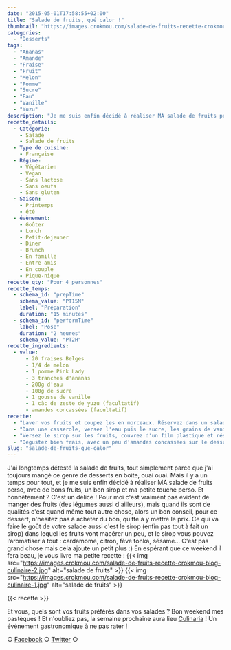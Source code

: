```yaml
---
date: "2015-05-01T17:58:55+02:00"
title: "Salade de fruits, qué calor !"
thumbnail: "https://images.crokmou.com/salade-de-fruits-recette-crokmou-blog-culinaire.jpg"
categories:
  - "Desserts"
tags:
  - "Ananas"
  - "Amande"
  - "Fraise"
  - "Fruit"
  - "Melon"
  - "Pomme"
  - "Sucre"
  - "Eau"
  - "Vanille"
  - "Yuzu"
description: "Je me suis enfin décidé à réaliser MA salade de fruits perso, avec de bons fruits, un bon sirop et ma petite touche perso. Et honnêtement ? Un délice !"
recette_details:
  - Catégorie:
    - Salade
    - Salade de fruits
  - Type de cuisine:
    - Française
  - Régime:
    - Végétarien
    - Vegan
    - Sans lactose
    - Sans oeufs
    - Sans gluten
  - Saison:
    - Printemps
    - été
  - évènement:
    - Goûter
    - Lunch
    - Petit-dejeuner
    - Diner
    - Brunch
    - En famille
    - Entre amis
    - En couple
    - Pique-nique
recette_qty: "Pour 4 personnes"
recette_temps:
  - schema_id: "prepTime"
    schema_value: "PT15M"
    label: "Préparation"
    duration: "15 minutes"
  - schema_id: "performTime"
    label: "Pose"
    duration: "2 heures"
    schema_value: "PT2H"
recette_ingredients:
  - value:
      - 20 fraises Belges
      - 1/4 de melon
      - 1 pomme Pink Lady
      - 3 tranches d'ananas
      - 200g d'eau
      - 100g de sucre
      - 1 gousse de vanille
      - 1 càc de zeste de yuzu (facultatif)
      - amandes concassées (facultatif)
recette:
  - "Laver vos fruits et coupez les en morceaux. Réservez dans un saladier"
  - "Dans une casserole, versez l'eau puis le sucre, les grains de vanille et les zestes de yuzu. Faites bouillir 2/3 minutes"
  - "Versez le sirop sur les fruits, couvrez d'un film plastique et réservez au frigo (lorsque la salade aura légèrement refroidie)"
  - "Dégustez bien frais, avec un peu d'amandes concassées sur le dessus !"
slug: "salade-de-fruits-que-calor"
---
```


J'ai longtemps détesté la salade de fruits, tout simplement parce que j'ai toujours mangé ce genre de desserts en boite, ouai ouai. Mais il y a un temps pour tout, et je me suis enfin décidé à réaliser MA salade de fruits perso, avec de bons fruits, un bon sirop et ma petite touche perso. Et honnêtement ? C'est un délice ! Pour moi c'est vraiment pas évident de manger des fruits (des légumes aussi d'ailleurs), mais quand ils sont de qualités c'est quand même tout autre chose, alors un bon conseil, pour ce dessert, n'hésitez pas à acheter du bon, quitte à y mettre le prix. Ce qui va faire le goût de votre salade aussi c'est le sirop (enfin pas tout à fait un sirop) dans lequel les fruits vont macérer un peu, et le sirop vous pouvez l’aromatiser à tout : cardamome, citron, fève tonka, sésame... C'est pas grand chose mais cela ajoute un petit plus :) En espérant que ce weekend il fera beau, je vous livre ma petite recette : {{< img src="https://images.crokmou.com/salade-de-fruits-recette-crokmou-blog-culinaire-2.jpg" alt="salade de fruits" >}} {{< img src="https://images.crokmou.com/salade-de-fruits-recette-crokmou-blog-culinaire-1.jpg" alt="salade de fruits" >}}

{{< recette >}}

Et vous, quels sont vos fruits préférés dans vos salades ? Bon weekend mes pastèques ! Et n'oubliez pas, la semaine prochaine aura lieu [Culinaria](https://crokmou.com/culinaria-2014-un-sacre-festin/) ! Un événement gastronomique à ne pas rater !

○ [Facebook](https://www.facebook.com/crokmou.blog) ○ [Twitter](https://twitter.com/Crokmou) ○
